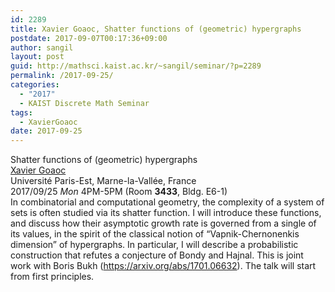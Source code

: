 ```yaml
---
id: 2289
title: Xavier Goaoc, Shatter functions of (geometric) hypergraphs
postdate: 2017-09-07T00:17:36+09:00
author: sangil
layout: post
guid: http://mathsci.kaist.ac.kr/~sangil/seminar/?p=2289
permalink: /2017-09-25/
categories:
  - "2017"
  - KAIST Discrete Math Seminar
tags:
  - XavierGoaoc
date: 2017-09-25
---
```

<div class="talk">
  Shatter functions of (geometric) hypergraphs
</div>

<div class="speaker">
  <a href="http://monge.univ-mlv.fr/~goaoc/">Xavier Goaoc</a><br /> Université Paris-Est, Marne-la-Vallée, France
</div>

<div class="date">
  2017/09/25 <em>Mon</em> 4PM-5PM (Room <strong>3433</strong>, Bldg. E6-1)
</div>

<div class="abstract">
  In combinatorial and computational geometry, the complexity of a system of sets is often studied via its shatter function. I will introduce these functions, and discuss how their asymptotic growth rate is governed from a single of its values, in the spirit of the classical notion of &#8220;Vapnik-Chernonenkis dimension&#8221; of hypergraphs. In particular, I will describe a probabilistic construction that refutes a conjecture of Bondy and Hajnal. This is joint work with Boris Bukh (<a href="https://arxiv.org/abs/1701.06632">https://arxiv.org/abs/1701.06632</a>). The talk will start from first principles.
</div>